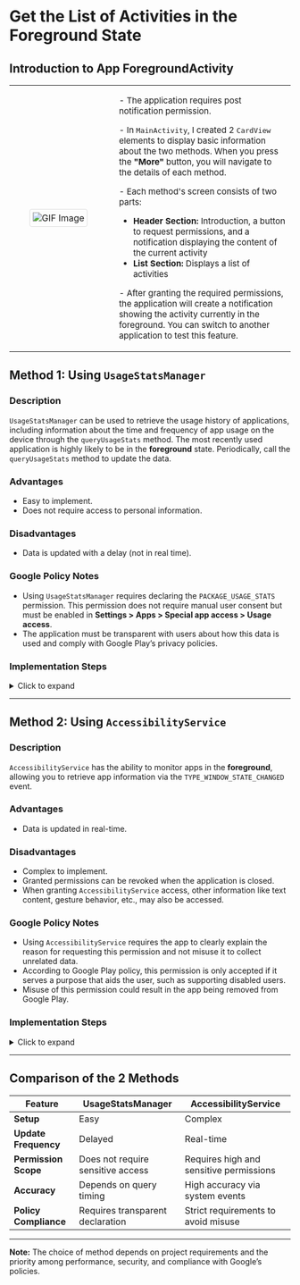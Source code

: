 
# Get the List of Activities in the Foreground State

## Introduction to App ForegroundActivity

<table>
  <tr>
    <td style="width: 35%; text-align: center;">
      <img src="./img.gif" alt="GIF Image" style="max-width: 100%; border: 1px solid #ddd; border-radius: 4px; padding: 5px;">
    </td>
    <td style="width: 65%; vertical-align: top; padding-left: 20px;">
      <p style="font-size: 15px;">- The application requires post notification permission.</p>
      <p style="font-size: 15px;">- In <code>MainActivity</code>, I created 2 <code>CardView</code> elements to display basic information about the two methods. When you press the <strong>"More"</strong> button, you will navigate to the details of each method.</p>
      <p style="font-size: 15px;">- Each method's screen consists of two parts:</p>
      <ul style="font-size: 15px;">
        <li><strong>Header Section:</strong> Introduction, a button to request permissions, and a notification displaying the content of the current activity</li>
        <li><strong>List Section:</strong> Displays a list of activities</li>
      </ul>
      <p style="font-size: 15px;">- After granting the required permissions, the application will create a notification showing the activity currently in the foreground. You can switch to another application to test this feature.</p>
    </td>
  </tr>
</table>

## Method 1: Using `UsageStatsManager`

### Description
`UsageStatsManager` can be used to retrieve the usage history of applications, including information about the time and frequency of app usage on the device through the `queryUsageStats` method. The most recently used application is highly likely to be in the **foreground** state. Periodically, call the `queryUsageStats` method to update the data.

### Advantages
- Easy to implement.
- Does not require access to personal information.

### Disadvantages
- Data is updated with a delay (not in real time).

### Google Policy Notes
- Using `UsageStatsManager` requires declaring the `PACKAGE_USAGE_STATS` permission. This permission does not require manual user consent but must be enabled in **Settings > Apps > Special app access > Usage access**.
- The application must be transparent with users about how this data is used and comply with Google Play’s privacy policies.

### Implementation Steps
<details>
<summary>Click to expand</summary>

1. **Declare permissions in `AndroidManifest.xml`:**
   ```xml
   <uses-permission
        android:name="android.permission.PACKAGE_USAGE_STATS"
        tools:ignore="ProtectedPermissions" />
   ```

2. **Check permission in the code:**
   ```java
   private boolean isUsageAccessGranted() {
        AppOpsManager appOpsManager = (AppOpsManager) getSystemService(Context.APP_OPS_SERVICE);
        int mode = appOpsManager.checkOpNoThrow(AppOpsManager.OPSTR_GET_USAGE_STATS,
                android.os.Process.myUid(), getPackageName());
        return mode == AppOpsManager.MODE_ALLOWED;
    }
   ```

3. **Query information using `UsageStatsManager`:**
   ```java
   UsageStatsManager usageStatsManager =
           (UsageStatsManager) context.getSystemService(Context.USAGE_STATS_SERVICE);
   
   if (usageStatsManager == null) {
       return new ArrayList<>(); // Return empty list if UsageStatsManager is unavailable
   }
   
   // Query usage stats for the last 24 hours
   List<UsageStats> usageStatsList = usageStatsManager.queryUsageStats(
           UsageStatsManager.INTERVAL_DAILY,
           currentTime - (24 * 60 * 60 * 1000), // Start time (24 hours ago)
           currentTime // End time (now)
   );

   if (usageStatsList == null || usageStatsList.isEmpty()) {
       return new ArrayList<>(); // Return empty list if no data is available
   }
   ```
</details>

---

## Method 2: Using `AccessibilityService`

### Description
`AccessibilityService` has the ability to monitor apps in the **foreground**, allowing you to retrieve app information via the `TYPE_WINDOW_STATE_CHANGED` event.

### Advantages
- Data is updated in real-time.

### Disadvantages
- Complex to implement.
- Granted permissions can be revoked when the application is closed.
- When granting `AccessibilityService` access, other information like text content, gesture behavior, etc., may also be accessed.

### Google Policy Notes
- Using `AccessibilityService` requires the app to clearly explain the reason for requesting this permission and not misuse it to collect unrelated data.
- According to Google Play policy, this permission is only accepted if it serves a purpose that aids the user, such as supporting disabled users.
- Misuse of this permission could result in the app being removed from Google Play.

### Implementation Steps
<details>
<summary>Click to expand</summary>

1. **Create a class that extends `AccessibilityService`:**
   ```java
   public class AccessibilityServiceExtend extends AccessibilityService {
       @Override
       public void onAccessibilityEvent(AccessibilityEvent event) {
           if (event.getEventType() == AccessibilityEvent.TYPE_WINDOW_STATE_CHANGED) {
               // Get the package name and activity name
               ComponentName componentName = new ComponentName(
                       event.getPackageName().toString(),
                       event.getClassName().toString()
               );
   
               String currentPackageName = componentName.getPackageName();
               String currentActivityName = componentName.flattenToShortString();
           }
       }

       @Override
       public void onInterrupt() {
       }
   }
   ```

2. **Declare the service in `AndroidManifest.xml`:**
   ```xml
   <!--android:foregroundServiceType="mediaPlayback" is used for the post notification feature-->
   <service
        android:name=".AccessibilityServiceExtend"
        android:exported="true"
        android:foregroundServiceType="mediaPlayback"
        android:permission="android.permission.BIND_ACCESSIBILITY_SERVICE">
        <intent-filter>
            <action android:name="android.accessibilityservice.AccessibilityService" />
        </intent-filter>

        <meta-data
            android:name="android.accessibilityservice"
            android:resource="@xml/accessibility_service_config" />
   </service>
   ```

3. **Configure the file `res/xml/accessibility_config.xml`:**
   ```xml
   <accessibility-service xmlns:android="http://schemas.android.com/apk/res/android"
        android:accessibilityEventTypes="typeWindowStateChanged"
        android:accessibilityFeedbackType="feedbackGeneric"
        android:canRetrieveWindowContent="false"
        android:description="@string/app_name"
        android:notificationTimeout="100" />
   ```

4. **Activate the service in the device’s Accessibility settings:**
   - The user needs to enable the service in **Settings > Accessibility > ForegroundActivity**.

</details>

---

## Comparison of the 2 Methods

| Feature                 | UsageStatsManager                   | AccessibilityService                  |
|-------------------------|-------------------------------------|---------------------------------------|
| **Setup**               | Easy                            | Complex                              |
| **Update Frequency**  | Delayed                          | Real-time                   |
| **Permission Scope**      | Does not require sensitive access       | Requires high and sensitive permissions|
| **Accuracy**        | Depends on query timing   | High accuracy via system events    |
| **Policy Compliance** | Requires transparent declaration         | Strict requirements to avoid misuse      |

---

**Note:** The choice of method depends on project requirements and the priority among performance, security, and compliance with Google’s policies.
